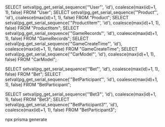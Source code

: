 SELECT setval(pg_get_serial_sequence('"User"', 'id'), coalesce(max(id)+1, 1), false) FROM "User";
SELECT setval(pg_get_serial_sequence('"Product"', 'id'), coalesce(max(id)+1, 1), false) FROM "Product";
SELECT setval(pg_get_serial_sequence('"ProductItem"', 'id'), coalesce(max(id)+1, 1), false) FROM "ProductItem";
SELECT setval(pg_get_serial_sequence('"GameRecords"', 'id'), coalesce(max(id)+1, 1), false) FROM "GameRecords";
SELECT setval(pg_get_serial_sequence('"GameCreateTime"', 'id'), coalesce(max(id)+1, 1), false) FROM "GameCreateTime";
SELECT setval(pg_get_serial_sequence('"CarModel"', 'id'), coalesce(max(id)+1, 1), false) FROM "CarModel";

SELECT setval(pg_get_serial_sequence('"Bet"', 'id'), coalesce(max(id)+1, 1), false) FROM "Bet";
SELECT setval(pg_get_serial_sequence('"BetParticipant"', 'id'), coalesce(max(id)+1, 1), false) FROM "BetParticipant";


SELECT setval(pg_get_serial_sequence('"Bet3"', 'id'), coalesce(max(id)+1, 1), false) FROM "Bet3";
SELECT setval(pg_get_serial_sequence('"BetParticipant3"', 'id'), coalesce(max(id)+1, 1), false) FROM "BetParticipant3";

npx prisma generate